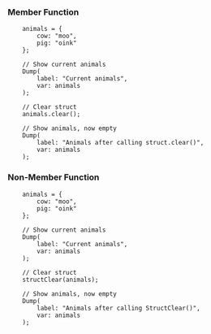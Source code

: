 ### Member Function

```luceescript+trycf
	animals = {
		cow: "moo",
		pig: "oink"
	};

	// Show current animals
	Dump(
		label: "Current animals",
		var: animals
	);

	// Clear struct
	animals.clear();

	// Show animals, now empty
	Dump(
		label: "Animals after calling struct.clear()",
		var: animals
	);
```

### Non-Member Function

```luceescript+trycf
	animals = {
		cow: "moo",
		pig: "oink"
	};

	// Show current animals
	Dump(
		label: "Current animals",
		var: animals
	);

	// Clear struct
	structClear(animals);

	// Show animals, now empty
	Dump(
		label: "Animals after calling StructClear()",
		var: animals
	);
```
